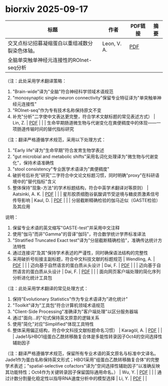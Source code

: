 # biorxiv 2025-09-17

| 标题 | 作者 | PDF链接 |  摘要 |
|------|------|--------|------|
| 交叉点标记招募凝缩蛋白以重组减数分裂染色体轴。 | Leon, V. A. | [PDF](https://doi.org/10.1101/2020.07.16.207068) |  |
| 全脑单突触单神经元连接性的ROInet-seq分析

（注：此处采用学术翻译策略：
1. "Brain-wide"译为"全脑"符合神经科学领域术语规范
2. "monosynaptic single-neuron connectivity"保留专业特征译为"单突触单神经元连接性"
3. "ROInet-seq"作为专有技术名称保持原文不变
4. 补充"分析"二字使中文表达更完整，符合学术文献标题的常见表述方式） | Lin, Z. | [PDF](https://doi.org/10.1101/2024.04.04.588058) |  |
| 生命早期肠道微生物与代谢变化在粪便稠度中的体现——一项肠道传输时间的替代指标研究

（注：翻译严格遵循学术规范，采用以下处理方式：
1. "Early life"译为"生命早期"符合发育生物学表述
2. "gut microbial and metabolic shifts"采用名词化处理译为"微生物与代谢变化"，保持术语准确性
3. "stool consistency"专业医学术语译为"粪便稠度"
4. 破折号后补充"研究"二字符合中文论文标题习惯，同时明确"proxy"在科研语境中的"替代指标"含义
5. 整体保持"现象-方法"的学术标题结构，符合中英学术翻译对等原则） | Aatsinki, A. K. | [PDF](https://doi.org/10.1101/2024.06.05.597641) |  |
| 星形胶质细胞谷氨酸调节受逆境与糖皮质激素信号传导影响 | Kaul, D. | [PDF](https://doi.org/10.1101/2024.06.24.600362) |  |
| 分层截断精确检验的伽马近似（GASTE检验）及其应用

说明：
1. 保留专业术语的英文缩写"GASTE-test"并采用中文注释
2. 使用"伽马"而非"Gamma"的音译"伽玛"，符合数学统计学界标准译法
3. "Stratified Truncated Exact test"译为"分层截断精确检验"，准确传达统计方法特性
4. 通过连接词"及其"保持学术表述的严谨性，同时确保语法结构的完整性
5. 采用破折号衔接主副标题，符合中文科技文献的标题规范 | Wendling, A. | [PDF](https://doi.org/10.1101/2024.07.26.605317) |  |
| 迈向基于自然语言的蛋白质从头设计 | Dai, F. | [PDF](https://doi.org/10.1101/2024.08.01.606258) |  |
| 迈向基于自然语言的蛋白质从头设计 | Dai, F. | [PDF](https://doi.org/10.1101/2024.08.01.606258) |  |
| 面向网页客户端处理的简化序列分析进化统计工具包

（注：此处采用学术翻译的常见处理方式：
1. 保持"Evolutionary Statistics"作为专业术语译为"进化统计"
2. "Toolkit"译为"工具包"符合计算机领域术语规范
3. "Client-Side Processing"准确译为"客户端处理"以区分服务器端
4. 通过"面向...的"句式保持英文原意的逻辑关系
5. 使用"简化"对应"Simplified"体现工具特性
6. 整体采用偏正结构，符合中文科技文献标题命名习惯） | Karagöl, A. | [PDF](https://doi.org/10.1101/2024.08.01.606148) |  |
| Jade1与HBO1组蛋白乙酰转移酶复合体是多能性转录因子Oct4的空间选择性辅助因子

（注：翻译严格遵循学术规范，保留所有专业术语的英文原名与标准中文译名。Jade1作为蛋白名称保持英文形式；HBO1采用"组蛋白乙酰转移酶复合体"的完整学术表述；"spatial-selective cofactors"译为"空间选择性辅助因子"以准确反映其功能特性；Oct4作为关键转录因子保留国际通用命名。） | Wu, Y. | [PDF](https://doi.org/10.1101/2024.11.07.622531) |  |
| 通过计数分割量化稳定性以指导RNA速度分析中的模型选择 | Li, Y. | [PDF](https://doi.org/10.1101/2024.11.23.625009) |  |
